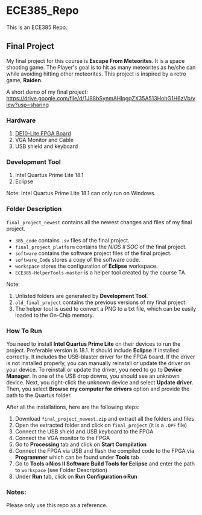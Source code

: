 # ECE385_Repo

This is an ECE385 Repo.

## Final Project

My final project for this course is **Escape From Meteorites**. It is a space shooting game. The Player's goal is to hit as many meteorites as he/she can while avoiding hitting other meteorites. This project is inspired by a retro game, **Raiden**. 

A short demo of my final project: 
https://drive.google.com/file/d/1J88bSynmAHlpgqZX35A513HohG1H6zVb/view?usp=sharing

### Hardware
1. [DE10-Lite FPGA Board](https://www.terasic.com.tw/cgi-bin/page/archive.pl?Language=English&No=1021)
2. VGA Monitor and Cable
3. USB shield and keyboard

### Development Tool
1. Intel Quartus Prime Lite 18.1 
2. Eclipse 

Note: Intel Quartus Prime Lite 18.1 can only run on Windows.
### Folder Description
`final_project_newest` contains all the newest changes and files of my final project. 
- `385_code` contains `.sv` files of the final project.
- `final_project_platform` contains the *NIOS II SOC* of the final project.
- `software` contains the software project files of the final project.
- `software_Code` stores a copy of the software code.
- `workspace` stores the configuration of **Eclipse** workspace.
- `ECE385-HelperTools-master` is a helper tool created by the course TA.

Note: 
1. Unlisted folders are generated by **Development Tool**.
2. `old_final_project` contains the previous versions of my final project.
3. The helper tool is used to convert a PNG to a txt file, which can be easily loaded to the On-Chip memory. 

### How To Run 
You need to install **Intel Quartus Prime Lite** on their devices to run the project. Preferable version is 18.1. It should include **Eclipse** if installed correctly. It includes the USB-blaster driver for the FPGA board. If the driver is not installed properly, you can manually reinstall or update the driver on your device. To reinstall or update the driver, you need to go to **Device Manager**. In one of the USB drop downs, you should see an unknown device. Next, you right-click the unknown device and select **Update driver**. Then, you select **Browse my computer for drivers** option and provide the path to the Quartus folder.

After all the installations, here are the following steps:
1. Download `final_project_newest.zip` and extract all the folders and files
2. Open the extracted folder and click on `final_project` (it is a `.QPF` file)
3. Connect the USB shield and USB keyboard to the FPGA
4. Connect the VGA monitor to the FPGA
5. Go to **Processing** tab and click on **Start Compilation**
6. Connect the FPGA via USB and flash the compiled code to the FPGA via **Programmer** which can be found under **Tools** tab
7. Go to **Tools->Nios II Software Build Tools for Eclipse** and enter the path to `workspace` (see Folder Description)
8. Under **Run** tab, click on **Run Configuration->Run**

### Notes:
Please only use this repo as a reference. 
